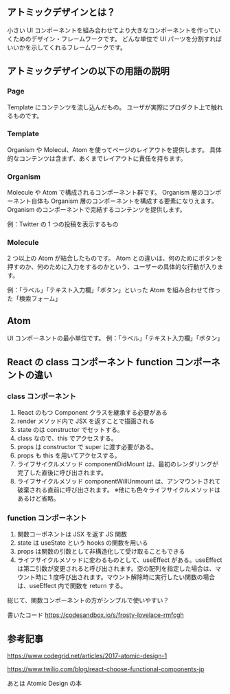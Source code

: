 ## アトミックデザインとは？

小さい UI コンポーネントを組み合わせてより大きなコンポーネントを作っていくためのデザイン・フレームワークです。
どんな単位で UI パーツを分割すればいいかを示してくれるフレームワークです。

## アトミックデザインの以下の用語の説明

### Page

Template にコンテンツを流し込んだもの。
ユーザが実際にプロダクト上で触れるものです。

### Template

Organism や Molecul、Atom を使ってページのレイアウトを提供します。
具体的なコンテンツは含まず、あくまでレイアウトに責任を持ちます。

### Organism

Molecule や Atom で構成されるコンポーネント群です。
Organism 層のコンポーネント自体も Organism 層のコンポーネントを構成する要素になりえます。
Organism のコンポーネントで完結するコンテンツを提供します。

例：Twitter の 1 つの投稿を表示するもの

### Molecule

2 つ以上の Atom が結合したものです。
Atom との違いは、何のためにボタンを押すのか、何のために入力をするのかという、ユーザーの具体的な行動が入ります。

例：「ラベル」「テキスト入力欄」「ボタン」といった Atom を組み合わせて作った「検索フォーム」

## Atom

UI コンポーネントの最小単位です。
例：「ラベル」「テキスト入力欄」「ボタン」

## React の class コンポーネント function コンポーネントの違い

### class コンポーネント

1. React のもつ Component クラスを継承する必要がある
2. render メソッド内で JSX を返すことで描画される
3. state のは constructor でセットする。
4. class なので、this でアクセスする。
5. props は constructor で super に渡す必要がある。
6. props も this を用いてアクセスする。
7. ライフサイクルメソッド componentDidMount は、最初のレンダリングが完了した直後に呼び出されます。
8. ライフサイクルメソッド componentWillUnmount は、アンマウントされて破棄される直前に呼び出されます。
   ※他にも色々ライフサイクルメソッドはあるけど省略。

### function コンポーネント

1. 関数コーポネントは JSX を返す JS 関数
2. state は useState という hooks の関数を用いる
3. props は関数の引数として非構造化して受け取ることもできる
4. ライフサイクルメソッドに変わるものとして、useEffect がある。useEffect は第二引数が変更されると呼び出されます。空の配列を指定した場合は、マウント時に 1 度呼び出されます。マウント解除時に実行したい関数の場合は、useEffect 内で関数を return する。

総じて、関数コンポーネントの方がシンプルで使いやすい？

書いたコード
https://codesandbox.io/s/frosty-lovelace-rmfcgh

## 参考記事

https://www.codegrid.net/articles/2017-atomic-design-1

https://www.twilio.com/blog/react-choose-functional-components-jp

あとは Atomic Design の本
